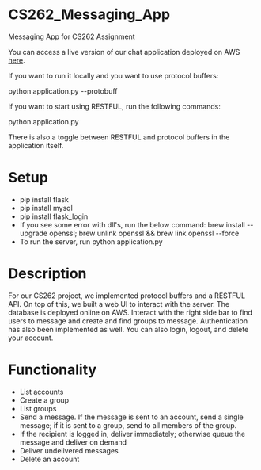# CS262_Messaging_App
Messaging App for CS262 Assignment

You can access a live version of our chat application deployed on AWS [here](http://cs262chat.us-east-1.elasticbeanstalk.com/login). 

If you want to run it locally and you want to use protocol buffers:

python application.py --protobuff

If you want to start using RESTFUL, run the following commands:

python application.py 

There is also a toggle between RESTFUL and protocol buffers in the application itself. 

# Setup
- pip install flask
- pip install mysql
- pip install flask_login
- If you see some error with dll's, run the below command:
	brew install --upgrade openssl; brew unlink openssl && brew link openssl --force
- To run the server, run python application.py

# Description
For our CS262 project, we implemented protocol buffers and a RESTFUL API. On top of this, we built a web UI to interact with the server. The database is deployed online on AWS. Interact with the right side bar to find users to message and create and find groups to message. Authentication has also been implemented as well. You can also login, logout, and delete your account.

# Functionality
- List accounts 
- Create a group
- List groups 
- Send a message. If the message is sent to an account, send a single message; if it is sent to a group, send to all members of the group.
- If the recipient is logged in, deliver immediately; otherwise queue the message and deliver on demand
- Deliver undelivered messages
- Delete an account

